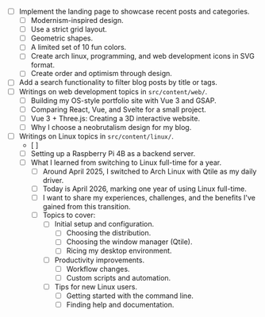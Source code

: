 - [ ] Implement the landing page to showcase recent posts and categories.
  - [ ] Modernism-inspired design.
  - [ ] Use a strict grid layout.
  - [ ] Geometric shapes.
  - [ ] A limited set of 10 fun colors.
  - [ ] Create arch linux, programming, and web development icons in SVG format.
  - [ ] Create order and optimism through design.
- [ ] Add a search functionality to filter blog posts by title or tags.
- [ ] Writings on web development topics in `src/content/web/`.
  - [ ] Building my OS-style portfolio site with Vue 3 and GSAP.
  - [ ] Comparing React, Vue, and Svelte for a small project.
  - [ ] Vue 3 + Three.js: Creating a 3D interactive website.
  - [ ] Why I choose a neobrutalism design for my blog.
- [ ] Writings on Linux topics in `src/content/linux/`.
  - [ ] 
  - [ ] Setting up a Raspberry Pi 4B as a backend server.
  - [ ] What I learned from switching to Linux full-time for a year.
    - [ ] Around April 2025, I switched to Arch Linux with Qtile as my daily driver. 
    - [ ] Today is April 2026, marking one year of using Linux full-time.
    - [ ] I want to share my experiences, challenges, and the benefits I've gained from this transition.
    - [ ] Topics to cover:
      - [ ] Initial setup and configuration.
        - [ ] Choosing the distribution.
        - [ ] Choosing the window manager (Qtile).
        - [ ] Ricing my desktop environment.
      - [ ] Productivity improvements.
        - [ ] Workflow changes.
        - [ ] Custom scripts and automation.
      - [ ] Tips for new Linux users.
        - [ ] Getting started with the command line.
        - [ ] Finding help and documentation.
